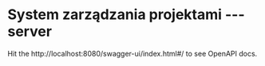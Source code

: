 # System zarządzania projektami --- server

Hit the http://localhost:8080/swagger-ui/index.html#/ to see OpenAPI docs.
